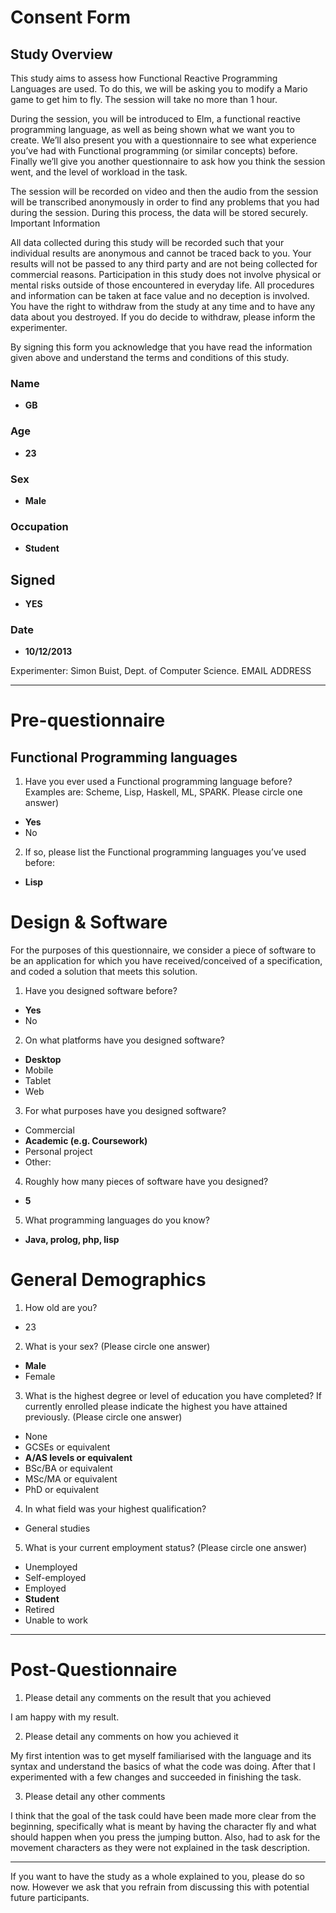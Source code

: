 ﻿# Consent Form
## Study Overview

This study aims to assess how Functional Reactive Programming Languages are used. To do this, we will be asking you to modify a Mario game to get him to fly. The session will take no more than 1 hour.

During the session, you will be introduced to Elm, a functional reactive programming language, as well as being shown what we want you to create. We’ll also present you with a questionnaire to see what experience you’ve had with Functional programming (or similar concepts) before. Finally we’ll give you another questionnaire to ask how you think the session went, and the level of workload in the task.

The session will be recorded on video and then the audio from the session will be transcribed anonymously in order to find any problems that you had during the session. During this process, the data will be stored securely.
Important Information

All data collected during this study will be recorded such that your individual results are anonymous and cannot be traced back to you. 
Your results will not be passed to any third party and are not being collected for commercial reasons.
Participation in this study does not involve physical or mental risks outside of those encountered in everyday life.
All procedures and information can be taken at face value and no deception is involved.
You have the right to withdraw from the study at any time and to have any data about you destroyed. If you do decide to withdraw, please inform the experimenter. 

By signing this form you acknowledge that you have read the information given above and understand the terms and conditions of this study.

### Name

* **GB**

### Age

* **23**

### Sex

* **Male**

### Occupation

* **Student**

## Signed

* **YES**

### Date

* **10/12/2013**

Experimenter: Simon Buist, Dept. of Computer Science. EMAIL ADDRESS

---

# Pre-questionnaire

## Functional Programming languages

1. Have you ever used a Functional programming language before? Examples are: Scheme, Lisp, Haskell, ML, SPARK. Please circle one answer)

* **Yes**
* No

2. If so, please list the Functional programming  languages you’ve used before:

* **Lisp**

# Design & Software

For the purposes of this questionnaire, we consider a piece of software to be an application for which you have received/conceived of a specification, and coded a solution that meets this solution.

1. Have you designed software before?

* **Yes**
* No

2. On what platforms have you designed software?

* **Desktop**
* Mobile
* Tablet
* Web

3. For what purposes have you designed software?

* Commercial
* **Academic (e.g. Coursework)**
* Personal project
* Other: 

4. Roughly how many pieces of software have you designed?

* **5**

5. What programming languages do you know?

* **Java, prolog, php, lisp**

# General Demographics

1. How old are you?  	

* 23	

2. What is your sex? (Please circle one answer)

* **Male**
* Female

3. What is the highest degree or level of education you have completed? If currently enrolled please indicate the highest you have attained previously. (Please circle one answer)

* None
* GCSEs or equivalent
* **A/AS levels or equivalent**
* BSc/BA or equivalent
* MSc/MA or equivalent
* PhD or equivalent

4. In what field was your highest qualification?

* General studies

5. What is your current employment status? (Please circle one answer)

* Unemployed
* Self-employed
* Employed
* **Student**
* Retired
* Unable to work

---

# Post-Questionnaire

1. Please detail any comments on the result that you achieved

I am happy with my result.

2. Please detail any comments on how you achieved it

My first intention was to get myself familiarised with the language and its syntax and understand the basics of what the code was doing. After that I experimented with a few changes and succeeded in finishing the task.

3. Please detail any other comments

I think that the goal of the task could have been made more clear from the beginning, specifically what is meant by having the character fly and what should happen when you press the jumping button. Also, had to ask for the movement characters as they were not explained in the task description.

---

If you want to have the study as a whole explained to you, please do so now. However we ask that you refrain from discussing this with potential future participants.
